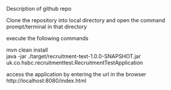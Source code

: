 Description of github repo

Clone the repository into local directory and open the command prompt/terminal in that directory

execute the following commands  

mvn clean install  
java -jar ./target/recruitment-test-1.0.0-SNAPSHOT.jar uk.co.hsbc.recruitmenttest.RecruitmentTestApplication  

access the application by entering the url in the browser  
http://localhost:8080/index.html